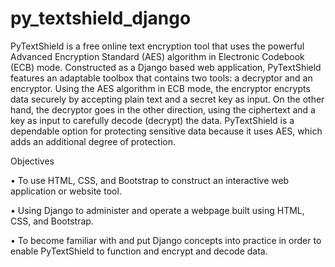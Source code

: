 # py_textshield_django
PyTextShield is a free online text encryption tool that uses the powerful Advanced Encryption Standard (AES) algorithm in Electronic Codebook (ECB) mode. Constructed as a Django based web application, PyTextShield features an adaptable toolbox that contains two tools: a decryptor and an encryptor. Using the AES algorithm in ECB mode, the encryptor encrypts data securely by accepting plain text and a secret key as input. On the other hand, the decryptor goes in the other direction, using the ciphertext and a key as input to carefully decode (decrypt) the data. PyTextShield is a dependable option for protecting sensitive data because it uses AES, which adds an additional degree of protection.

Objectives

• To use HTML, CSS, and Bootstrap to construct an interactive web application or website tool.

• Using Django to administer and operate a webpage built using HTML, CSS, and Bootstrap.

• To become familiar with and put Django concepts into practice in order to enable PyTextShield to function and encrypt and decode data.

